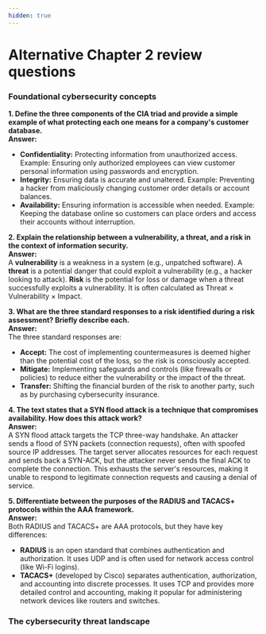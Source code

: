 ```yaml
---
hidden: true
---
```


# Alternative Chapter 2 review questions

### Foundational cybersecurity concepts

**1. Define the three components of the CIA triad and provide a simple example of what protecting each one means for a company's customer database.**\
**Answer:**

* **Confidentiality:** Protecting information from unauthorized access. Example: Ensuring only authorized employees can view customer personal information using passwords and encryption.
* **Integrity:** Ensuring data is accurate and unaltered. Example: Preventing a hacker from maliciously changing customer order details or account balances.
* **Availability:** Ensuring information is accessible when needed. Example: Keeping the database online so customers can place orders and access their accounts without interruption.

**2. Explain the relationship between a vulnerability, a threat, and a risk in the context of information security.**\
**Answer:**\
A **vulnerability** is a weakness in a system (e.g., unpatched software). A **threat** is a potential danger that could exploit a vulnerability (e.g., a hacker looking to attack). **Risk** is the potential for loss or damage when a threat successfully exploits a vulnerability. It is often calculated as Threat × Vulnerability × Impact.

**3. What are the three standard responses to a risk identified during a risk assessment? Briefly describe each.**\
**Answer:**\
The three standard responses are:

* **Accept:** The cost of implementing countermeasures is deemed higher than the potential cost of the loss, so the risk is consciously accepted.
* **Mitigate:** Implementing safeguards and controls (like firewalls or policies) to reduce either the vulnerability or the impact of the threat.
* **Transfer:** Shifting the financial burden of the risk to another party, such as by purchasing cybersecurity insurance.

**4. The text states that a SYN flood attack is a technique that compromises availability. How does this attack work?**\
**Answer:**\
A SYN flood attack targets the TCP three-way handshake. An attacker sends a flood of SYN packets (connection requests), often with spoofed source IP addresses. The target server allocates resources for each request and sends back a SYN-ACK, but the attacker never sends the final ACK to complete the connection. This exhausts the server's resources, making it unable to respond to legitimate connection requests and causing a denial of service.

**5. Differentiate between the purposes of the RADIUS and TACACS+ protocols within the AAA framework.**\
**Answer:**\
Both RADIUS and TACACS+ are AAA protocols, but they have key differences:

* **RADIUS** is an open standard that combines authentication and authorization. It uses UDP and is often used for network access control (like Wi-Fi logins).
* **TACACS+** (developed by Cisco) separates authentication, authorization, and accounting into discrete processes. It uses TCP and provides more detailed control and accounting, making it popular for administering network devices like routers and switches.

### The cybersecurity threat landscape

